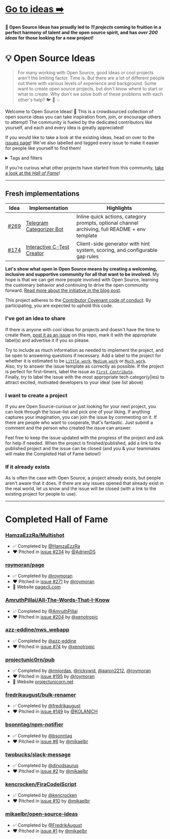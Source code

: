 # [Go to ideas ➡️](https://github.com/open-source-ideas/ideas/issues)

#### 🥇 Open Source Ideas has proudly led to *11 projects* coming to fruition in a perfect harmony of talent and the open source spirit, and has *over 200  ideas* for those looking for a new project!

# 💡 Open Source Ideas

> For many working with Open Source, good ideas or cool projects aren't the limiting factor. Time is. But there are a lot of different people out there with various levels of experience and background. Some want to create open source projects, but don't know where to start or what to create. Why don't we solve both of these problems with each other's help? :bird: :chicken: :boom:

Welcome to Open Source Ideas! 👋 This is a crowdsourced collection of open source ideas you can take inspiration from, join, or encourage others to attempt! The community is fueled by the dedicated contributors like yourself, and each and every idea is greatly appreciated!

If you would like to take a look at the existing ideas, head on over to the [issues page](https://github.com/open-source-ideas/ideas/issues)! We've also labelled and tagged every issue to make it easier for people like yourself to find them!

<details>
  <summary>Tags and filters</summary>
  
:muscle: Want to put in a minimal effort? Or perhaps build a rocketship? Got little time? Got a lot of time? Filter by estimated workload here!
  
* [`Little work`](https://github.com/open-source-ideas/ideas/labels/Little%20work)
* [`Medium work`](https://github.com/open-source-ideas/ideas/labels/Medium%20work)
* [`Much work`](https://github.com/open-source-ideas/ideas/labels/Much%20work)

🧑‍💼 Are you just starting your programming carreer? Or are you taking a break from your senior backend developer position? Filter by difficulty?

* [`Beginner`](https://github.com/open-source-ideas/ideas/issues?q=is%3Aissue+is%3Aopen+label%3ABeginner)
* [`Intermediate`](https://github.com/open-source-ideas/ideas/issues?q=is%3Aissue+is%3Aopen+label%3AIntermediate)
* [`Advanced`](https://github.com/open-source-ideas/ideas/issues?q=is%3Aissue+is%3Aopen+label%3AAdvanced)

🧐 Are you a sucker for the grand Internet of Things? Or perhaps you want to whip out your favorite OCR library and recognise some L's? Check out all our available categories!

* [`Mobile app`](https://github.com/open-source-ideas/open-source-ideas/labels/Mobile%20app)
* [`IoT`](https://github.com/open-source-ideas/open-source-ideas/labels/IoT)
* [`Web app`](https://github.com/open-source-ideas/open-source-ideas/labels/Web%20app)
* [`Frontend/UI`](https://github.com/open-source-ideas/open-source-ideas/labels/Frontend%2FUI)
* [`AI/ML`](https://github.com/open-source-ideas/open-source-ideas/labels/AI%2FML)
* [`APIs/Backend`](https://github.com/open-source-ideas/open-source-ideas/labels/APIs%2FBackend)
* [`Voice Assistant`](https://github.com/open-source-ideas/open-source-ideas/labels/Voice%20assistant)
* [`Developer Tooling`](https://github.com/open-source-ideas/open-source-ideas/labels/Developer%20tooling)
* [`Extension/Plugin/Add-On`](https://github.com/open-source-ideas/open-source-ideas/labels/Extension%2FPlugin%2FAdd-on)
* [`Design/UX`](https://github.com/open-source-ideas/open-source-ideas/labels/Design%2FUX)
* [`AR/VR`](https://github.com/open-source-ideas/open-source-ideas/labels/AR%2FVR)
* [`Bots`](https://github.com/open-source-ideas/open-source-ideas/labels/Bots)
* [`Security`](https://github.com/open-source-ideas/open-source-ideas/labels/Security)
* [`Blockchain`](https://github.com/open-source-ideas/open-source-ideas/labels/Blockchain)
* [`Futuristic Tech/Something Unique`](https://github.com/open-source-ideas/open-source-ideas/labels/Futuristic%20tech%2FUnique%20ideas)
</details>

If you're curious what other projects have started from this community, [take a look at the _Hall of Fame_](#completed-hall-of-fame)!

----------------

## Fresh implementations

| Idea | Implementation | Highlights |
| ---- | -------------- | ---------- |
| [#269](https://github.com/open-source-ideas/ideas/issues/269) | [Telegram Categorizer Bot](projects-implemented/telegram-categorizer-bot) | Inline quick actions, category prompts, optional channel archiving, full README + env template |
| [#174](https://github.com/open-source-ideas/ideas/issues/174) | [Interactive C-Test Creator](projects-implemented/ctest-interactive) | Client-side generator with hint system, scoring, and configurable gap rules |

**Let's show what open in Open Source means by creating a welcoming, inclusive and supportive community for all that want to be involved.** My hope is that we can get more people involved with Open Source, learning the customary behavior and continuing to drive the open community forward. [Read more about the initiative in the blog post](https://hackernoon.com/open-source-ideas-initiative-ca747121ac34).

This project adheres to the [Contributor Covenant code of conduct](./CODE_OF_CONDUCT.md). By participating, you are expected to uphold this code.

### I've got an idea to share

If there is anyone with cool ideas for projects and doesn't have the time to create them, [post it as an issue](https://github.com/open-source-ideas/ideas/issues/new) on this repo, mark it with the appropriate label(s) and advertise it if you so please.

Try to include as much information as needed to implement the project, and be open to answering questions if necessary. Add a label to the project for whether it is estimated to be [`Little work`](https://github.com/open-source-ideas/ideas/labels/Little%20work), [`Medium work`](https://github.com/open-source-ideas/ideas/labels/Medium%20work) or [`Much work`](https://github.com/open-source-ideas/ideas/labels/Much%20work).
<br/>
Also, try to answer the issue template as correctly as possible. If the project is perfect for first-timers, label the issue as [`First Contribute`](https://github.com/open-source-ideas/ideas/labels/First%20Contribute).
<br/>
Finally, try to label the issue with the most appropriate tech categor(y|ies) to attract excited, motivated developers to your idea! (see list above)

### I want to create a project

If you are Open Source-curious or just looking for your next project, you can look through the Issue-list and pick one of your liking. If anything captures your imagination, you can join the issue by commenting on it. If there are people who want to cooperate, that's fantastic. Just submit a comment and the person who created the issue can answer.

Feel free to keep the issue updated with the progress of the project and ask for help if needed. When the project is finished/published, add a link to the published project and the issue can be closed (and you & your teammates will make the Completed Hall of Fame below!)

### If it already exists

As is often the case with Open Source, a project already exists, but people aren't aware that it does. If there are any issues opened that already exist in the real world, let us know and the issue will be closed (with a link to the existing project for people to use).

---

# Completed Hall of Fame
### [HamzaEzzRa/Multishot](https://github.com/HamzaEzzRa/Multishot)
- :white_check_mark: Completed by [@HamzaEzzRa](https://github.com/HamzaEzzRa)
- :heart: Pitched in [issue #234](https://github.com/open-source-ideas/open-source-ideas/issues/234) by [@AdrienDS](https://github.com/AdrienDS)

### [roymoran/page](https://github.com/roymoran/page)

- :white_check_mark: Completed by [@roymoran](https://github.com/roymoran)
- :heart: Pitched in [issue #271](https://github.com/open-source-ideas/open-source-ideas/issues/271) by [@roymoran](https://github.com/roymoran)
- :rocket: Website [pagecli.com](https://pagecli.com)
### [AmruthPillai/All-The-Words-That-I-Know](https://github.com/AmruthPillai/All-The-Words-That-I-Know)

- :white_check_mark: Completed by [@AmruthPillai](https://github.com/AmruthPillai)
- :heart: Pitched in [issue #204](https://github.com/open-source-ideas/open-source-ideas/issues/204) by [@xenotropic](https://github.com/xenotropic)

### [azz-eddine/nws_webapp](https://github.com/azz-eddine/nws_webapp)

- :white_check_mark: Completed by [@azz-eddine](https://github.com/azz-eddine)
- :heart: Pitched in [issue #74](https://github.com/open-source-ideas/open-source-ideas/issues/74) by [@xenotropic](https://github.com/xenotropic)

### [projectunic0rn/pub](https://github.com/projectunic0rn/pub)

- :white_check_mark: Completed by [@rmjordas](https://github.com/rmjordas), [@rickywid](https://github.com/rickywid), [@aaron2212](https://github.com/aaron2212), [@roymoran](https://github.com/roymoran)
- :heart: Pitched in [issue #195](https://github.com/open-source-ideas/open-source-ideas/issues/195) by [@roymoran](https://github.com/roymoran)
- :rocket: Website [projectunicorn.net](https://projectunicorn.net)

### [fredrikaugust/bulk-renamer](https://github.com/FredrikAugust/bulk-renamer)

- :white_check_mark: Completed by [@fredrikaugust](https://github.com/fredrikaugust)
- :heart: Pitched in [issue #149](https://github.com/open-source-ideas/open-source-ideas/issues/149) by [@KOLANICH](https://github.com/KOLANICH)

### [bsonntag/npm-notifier](https://github.com/bsonntag/npm-notifier)

- :white_check_mark: Completed by [@bsonntag](https://github.com/bsonntag)
- :heart: Pitched in [issue #6](https://github.com/mikaelbr/open-source-ideas/issues/6) by [@mikaelbr](https://github.com/mikaelbr)

###  [twobucks/slack-message](https://github.com/twobucks/slack-message)

- :white_check_mark: Completed by [@dinodsaurus](https://github.com/dinodsaurus)
- :heart: Pitched in [issue #2](https://github.com/mikaelbr/open-source-ideas/issues/2) by [@mikaelbr](https://github.com/mikaelbr)

###  [kencrocken/FiraCodeiScript](https://github.com/kencrocken/FiraCodeiScript)

- :white_check_mark: Completed by [@kencrocken](https://github.com/kencrocken)
- :heart: Pitched in [issue #10](https://github.com/open-source-ideas/open-source-ideas/issues/10) by [@mikaelbr](https://github.com/mikaelbr)

###  [mikaelbr/open-source-ideas](https://github.com/mikaelbr/open-source-ideas)

- :white_check_mark: Completed by [@FredrikAugust](https://github.com/FredrikAugust)
- :heart: Pitched in [issue #1](https://github.com/mikaelbr/open-source-ideas/issues/1) by [@mikaelbr](https://github.com/mikaelbr)
